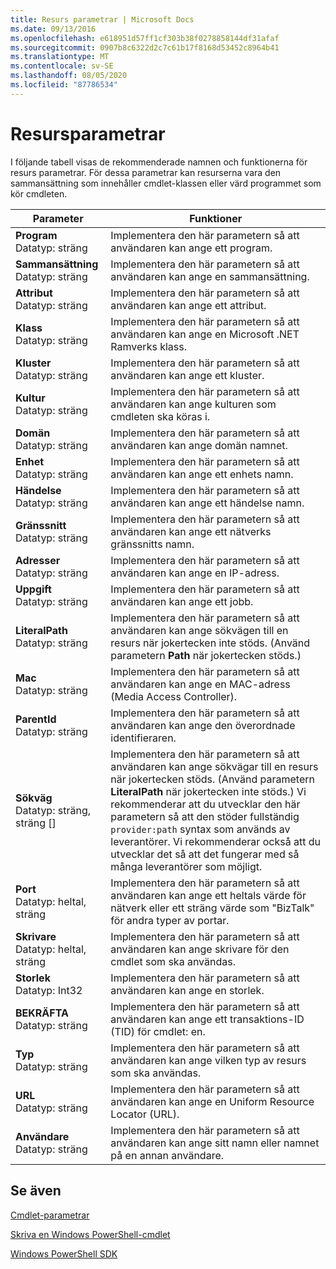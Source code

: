 ```yaml
---
title: Resurs parametrar | Microsoft Docs
ms.date: 09/13/2016
ms.openlocfilehash: e618951d57ff1cf303b38f0278858144df31afaf
ms.sourcegitcommit: 0907b8c6322d2c7c61b17f8168d53452c8964b41
ms.translationtype: MT
ms.contentlocale: sv-SE
ms.lasthandoff: 08/05/2020
ms.locfileid: "87786534"
---
```

# <a name="resource-parameters"></a>Resursparametrar

I följande tabell visas de rekommenderade namnen och funktionerna för resurs parametrar. För dessa parametrar kan resurserna vara den sammansättning som innehåller cmdlet-klassen eller värd programmet som kör cmdleten.

|Parameter|Funktioner|
|---|---|
|**Program**<br>Datatyp: sträng|Implementera den här parametern så att användaren kan ange ett program.|
|**Sammansättning**<br>Datatyp: sträng|Implementera den här parametern så att användaren kan ange en sammansättning.|
|**Attribut**<br>Datatyp: sträng|Implementera den här parametern så att användaren kan ange ett attribut.|
|**Klass**<br>Datatyp: sträng|Implementera den här parametern så att användaren kan ange en Microsoft .NET Ramverks klass.|
|**Kluster**<br>Datatyp: sträng|Implementera den här parametern så att användaren kan ange ett kluster.|
|**Kultur**<br>Datatyp: sträng|Implementera den här parametern så att användaren kan ange kulturen som cmdleten ska köras i.|
|**Domän**<br>Datatyp: sträng|Implementera den här parametern så att användaren kan ange domän namnet.|
|**Enhet**<br>Datatyp: sträng|Implementera den här parametern så att användaren kan ange ett enhets namn.|
|**Händelse**<br>Datatyp: sträng|Implementera den här parametern så att användaren kan ange ett händelse namn.|
|**Gränssnitt**<br>Datatyp: sträng|Implementera den här parametern så att användaren kan ange ett nätverks gränssnitts namn.|
|**Adresser**<br>Datatyp: sträng|Implementera den här parametern så att användaren kan ange en IP-adress.|
|**Uppgift**<br>Datatyp: sträng|Implementera den här parametern så att användaren kan ange ett jobb.|
|**LiteralPath**<br>Datatyp: sträng|Implementera den här parametern så att användaren kan ange sökvägen till en resurs när jokertecken inte stöds. (Använd parametern **Path** när jokertecken stöds.)|
|**Mac**<br>Datatyp: sträng|Implementera den här parametern så att användaren kan ange en MAC-adress (Media Access Controller).|
|**ParentId**<br>Datatyp: sträng|Implementera den här parametern så att användaren kan ange den överordnade identifieraren.|
|**Sökväg**<br>Datatyp: sträng, sträng []|Implementera den här parametern så att användaren kan ange sökvägar till en resurs när jokertecken stöds. (Använd parametern **LiteralPath** när jokertecken inte stöds.) Vi rekommenderar att du utvecklar den här parametern så att den stöder fullständig `provider:path` syntax som används av leverantörer. Vi rekommenderar också att du utvecklar det så att det fungerar med så många leverantörer som möjligt.|
|**Port**<br>Datatyp: heltal, sträng|Implementera den här parametern så att användaren kan ange ett heltals värde för nätverk eller ett sträng värde som "BizTalk" för andra typer av portar.|
|**Skrivare**<br>Datatyp: heltal, sträng|Implementera den här parametern så att användaren kan ange skrivare för den cmdlet som ska användas.|
|**Storlek**<br>Datatyp: Int32|Implementera den här parametern så att användaren kan ange en storlek.|
|**BEKRÄFTA**<br>Datatyp: sträng|Implementera den här parametern så att användaren kan ange ett transaktions-ID (TID) för cmdlet: en.|
|**Typ**<br>Datatyp: sträng|Implementera den här parametern så att användaren kan ange vilken typ av resurs som ska användas.|
|**URL**<br>Datatyp: sträng|Implementera den här parametern så att användaren kan ange en Uniform Resource Locator (URL).|
|**Användare**<br>Datatyp: sträng|Implementera den här parametern så att användaren kan ange sitt namn eller namnet på en annan användare.|

## <a name="see-also"></a>Se även

[Cmdlet-parametrar](./cmdlet-parameters.md)

[Skriva en Windows PowerShell-cmdlet](./writing-a-windows-powershell-cmdlet.md)

[Windows PowerShell SDK](../windows-powershell-reference.md)
